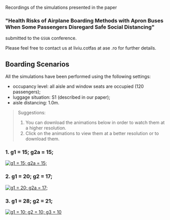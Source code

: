 Recordings of the simulations presented in the paper
### **"Health Risks of Airplane Boarding Methods with Apron Buses When Some Passengers Disregard Safe Social Distancing"** 
submitted to the `GSUA` conference.

Please feel free to contact us at liviu.cotfas at ase .ro for further details. 

## Boarding Scenarios

All the simulations have been performed using the following settings:
- occupancy level: all aisle and window seats are occupied (120 passengers);
- luggage situation: S1 (described in our paper);
- aisle distancing: 1.0m.

> Suggestions: 
> 1. You can download the animations below in order to watch them at a higher resolution.
> 2. Click on the animations to view them at a better resolution or to download them.

### 1. g1 = 15; g2a = 15;
[![g1 = 15; g2a = 15;](recordings/g1=15-g2a=15.gif)](recordings/g1=15-g2a=15.gif)

### 2. g1 = 20; g2 = 17;
[![g1 = 20; g2a = 17;](recordings/g1=20-g2a=17.gif)](recordings/g1=20-g2a=17.gif)

### 3. g1 = 28; g2 = 21;
[![g1 = 10; g2 = 10; g3 = 10](recordings/g1=28-g2a=21.gif)](recordings/g1=28-g2a=21.gif)

